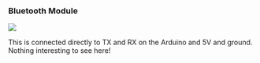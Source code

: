 ### Bluetooth Module

![](https://lh5.googleusercontent.com/drJulUQK-VxiQhLCqhcUAoMzjaHLJePQhftTRypqf4hIis-hgxWCYsgSz-iE9W_tTwa9KfIrHYu-IJAUXF3T0PT-fjYzbBsrtuwI1y9FjlHYtFwEXpbVGb55lxwbzWeUZ4b7lU23)

This is connected directly to TX and RX on the Arduino and 5V and ground. Nothing interesting to see here!

  


